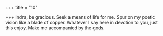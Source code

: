 +++
title = "10"

+++
Indra, be gracious. Seek a means of life for me. Spur on my poetic  vision like a blade of copper.
Whatever I say here in devotion to you, just this enjoy. Make me  accompanied by the gods.